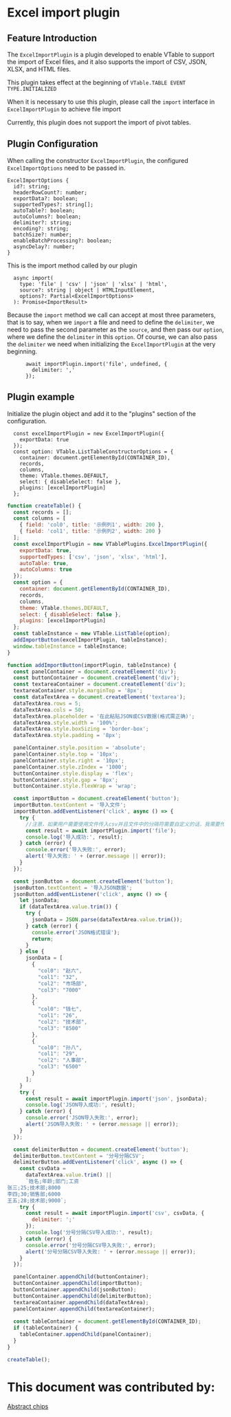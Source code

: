 # Excel import plugin

## Feature Introduction

The `ExcelImportPlugin` is a plugin developed to enable VTable to support the import of Excel files, and it also supports the import of CSV, JSON, XLSX, and HTML files.

This plugin takes effect at the beginning of `VTable.TABLE EVENT TYPE.INITIALIZED`

When it is necessary to use this plugin, please call the `import` interface in `ExcelImportPlugin` to achieve file import

Currently, this plugin does not support the import of pivot tables.

## Plugin Configuration

When calling the constructor `ExcelImportPlugin`, the configured `ExcelImportOptions` need to be passed in.

```
ExcelImportOptions {
  id?: string;
  headerRowCount?: number;
  exportData?: boolean;
  supportedTypes?: string[];
  autoTable?: boolean;
  autoColumns?: boolean;
  delimiter?: string;
  encoding?: string;
  batchSize?: number;
  enableBatchProcessing?: boolean;
  asyncDelay?: number;
}
```

This is the import method called by our plugin

```
  async import(
    type: 'file' | 'csv' | 'json' | 'xlsx' | 'html',
    source?: string | object | HTMLInputElement,
    options?: Partial<ExcelImportOptions>
  ): Promise<ImportResult>
```

Because the `import` method we call can accept at most three parameters, that is to say, when we `import` a file and need to define the `delimiter`, we need to pass the second parameter as the `source`, and then pass our `option`, where we define the `delimiter` in this `option`. Of course, we can also pass the `delimiter` we need when initializing the `ExcelImportPlugin` at the very beginning.

```
      await importPlugin.import('file', undefined, {
        delimiter: ','
      });
```

## Plugin example

Initialize the plugin object and add it to the "plugins" section of the configuration.
```
  const excelImportPlugin = new ExcelImportPlugin({
    exportData: true
  });
  const option: VTable.ListTableConstructorOptions = {
    container: document.getElementById(CONTAINER_ID),
    records,
    columns,
    theme: VTable.themes.DEFAULT,
    select: { disableSelect: false },
    plugins: [excelImportPlugin]
  };
```

```javascript livedemo template=vtable
function createTable() {
  const records = [];
  const columns = [
    { field: 'col0', title: '示例列1', width: 200 },
    { field: 'col1', title: '示例列2', width: 200 }
  ];
  const excelImportPlugin = new VTablePlugins.ExcelImportPlugin({
    exportData: true,
    supportedTypes: ['csv', 'json', 'xlsx', 'html'],
    autoTable: true,
    autoColumns: true
  });
  const option = {
    container: document.getElementById(CONTAINER_ID),
    records,
    columns,
    theme: VTable.themes.DEFAULT,
    select: { disableSelect: false },
    plugins: [excelImportPlugin]
  };
  const tableInstance = new VTable.ListTable(option);
  addImportButton(excelImportPlugin, tableInstance);
  window.tableInstance = tableInstance;
}

function addImportButton(importPlugin, tableInstance) {
  const panelContainer = document.createElement('div');
  const buttonContainer = document.createElement('div');
  const textareaContainer = document.createElement('div');
  textareaContainer.style.marginTop = '8px';
  const dataTextArea = document.createElement('textarea');
  dataTextArea.rows = 5;
  dataTextArea.cols = 50;
  dataTextArea.placeholder = '在此粘贴JSON或CSV数据(格式需正确)';
  dataTextArea.style.width = '100%';
  dataTextArea.style.boxSizing = 'border-box';
  dataTextArea.style.padding = '8px';

  panelContainer.style.position = 'absolute';
  panelContainer.style.top = '10px';
  panelContainer.style.right = '10px';
  panelContainer.style.zIndex = '1000';
  buttonContainer.style.display = 'flex';
  buttonContainer.style.gap = '8px';
  buttonContainer.style.flexWrap = 'wrap';

  const importButton = document.createElement('button');
  importButton.textContent = '导入文件';
  importButton.addEventListener('click', async () => {
    try {
      //注意，如果用户需要使用文件传入csv并且文件中的分隔符需要自定义的话，我需要传入第二个参数为undefined
      const result = await importPlugin.import('file');
      console.log('导入成功:', result);
    } catch (error) {
      console.error('导入失败:', error);
      alert('导入失败: ' + (error.message || error));
    }
  });

  const jsonButton = document.createElement('button');
  jsonButton.textContent = '导入JSON数据';
  jsonButton.addEventListener('click', async () => {
    let jsonData;
    if (dataTextArea.value.trim()) {
      try {
        jsonData = JSON.parse(dataTextArea.value.trim());
      } catch (error) {
        console.error('JSON格式错误');
        return;
      }
    } else {
      jsonData = [
        {
          "col0": "赵六",
          "col1": "32",
          "col2": "市场部",
          "col3": "7000"
        },
        {
          "col0": "钱七",
          "col1": "26",
          "col2": "技术部",
          "col3": "8500"
        },
        {
          "col0": "孙八",
          "col1": "29",
          "col2": "人事部",
          "col3": "6500"
        }
      ];
    }
    try {
      const result = await importPlugin.import('json', jsonData);
      console.log('JSON导入成功:', result);
    } catch (error) {
      console.error('JSON导入失败:', error);
      alert('JSON导入失败: ' + (error.message || error));
    }
  });

  const delimiterButton = document.createElement('button');
  delimiterButton.textContent = '分号分隔CSV';
  delimiterButton.addEventListener('click', async () => {
    const csvData =
      dataTextArea.value.trim() ||
      `姓名;年龄;部门;工资
张三;25;技术部;8000
李四;30;销售部;6000
王五;28;技术部;9000`;
    try {
      const result = await importPlugin.import('csv', csvData, {
        delimiter: ';'
      });
      console.log('分号分隔CSV导入成功:', result);
    } catch (error) {
      console.error('分号分隔CSV导入失败:', error);
      alert('分号分隔CSV导入失败: ' + (error.message || error));
    }
  });

  panelContainer.appendChild(buttonContainer);
  buttonContainer.appendChild(importButton);
  buttonContainer.appendChild(jsonButton);
  buttonContainer.appendChild(delimiterButton);
  textareaContainer.appendChild(dataTextArea);
  panelContainer.appendChild(textareaContainer);
  
  const tableContainer = document.getElementById(CONTAINER_ID);
  if (tableContainer) {
    tableContainer.appendChild(panelContainer);
  }
}

createTable();
```

# This document was contributed by:

[Abstract chips](https://github.com/Violet2314)